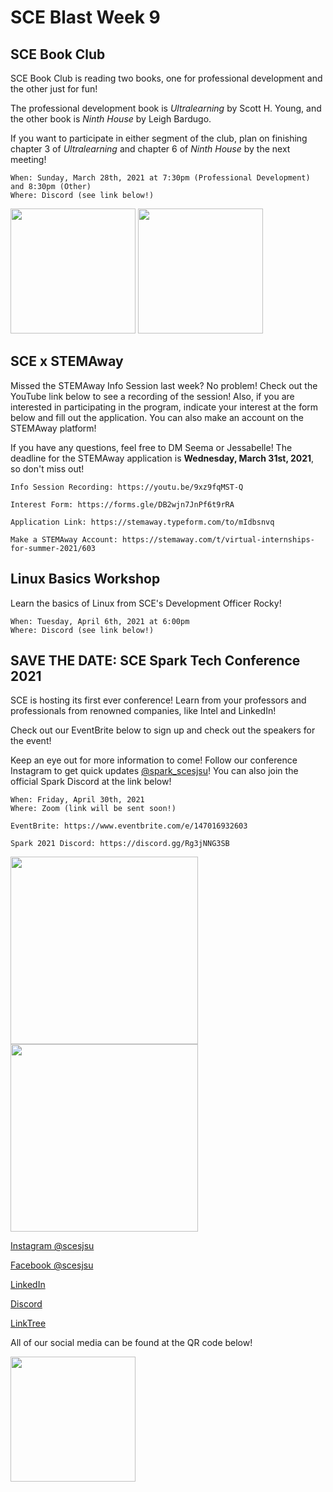 # SCE Blast Week 9

## SCE Book Club

SCE Book Club is reading two books, one for professional development and the other just for fun!

The professional development book is *Ultralearning* by Scott H. Young, and the other book is *Ninth House* by Leigh Bardugo. 

If you want to participate in either segment of the club, plan on finishing chapter 3 of *Ultralearning* and chapter 6 of *Ninth House* by the next meeting!

```
When: Sunday, March 28th, 2021 at 7:30pm (Professional Development) and 8:30pm (Other)
Where: Discord (see link below!)
```

<img src="https://user-images.githubusercontent.com/55638619/112087844-f5f1ba80-8b4b-11eb-879a-c9192d2e1155.jpg" width="200">
<img src="https://user-images.githubusercontent.com/55638619/112087868-0013b900-8b4c-11eb-92bb-168b7b3682f5.jpg" width="200">

## SCE x STEMAway
Missed the STEMAway Info Session last week? No problem! Check out the YouTube link below to see a recording of the session! Also, if you are interested in participating in the program, indicate your interest at the form below and fill out the application. You can also make an account on the STEMAway platform!

If you have any questions, feel free to DM Seema or Jessabelle! The deadline for the STEMAway application is **Wednesday, March 31st, 2021**, so don't miss out!

```
Info Session Recording: https://youtu.be/9xz9fqMST-Q

Interest Form: https://forms.gle/DB2wjn7JnPf6t9rRA

Application Link: https://stemaway.typeform.com/to/mIdbsnvq

Make a STEMAway Account: https://stemaway.com/t/virtual-internships-for-summer-2021/603
```

## Linux Basics Workshop
Learn the basics of Linux from SCE's Development Officer Rocky!

```
When: Tuesday, April 6th, 2021 at 6:00pm
Where: Discord (see link below!)
```

## SAVE THE DATE: SCE Spark Tech Conference 2021
SCE is hosting its first ever conference! Learn from your professors and professionals from renowned companies, like Intel and LinkedIn!

Check out our EventBrite below to sign up and check out the speakers for the event!

Keep an eye out for more information to come! Follow our conference Instagram to get quick updates [@spark_scesjsu](https://www.instagram.com/spark_scesjsu/)! You can also join the official Spark Discord at the link below!

```
When: Friday, April 30th, 2021
Where: Zoom (link will be sent soon!)

EventBrite: https://www.eventbrite.com/e/147016932603

Spark 2021 Discord: https://discord.gg/Rg3jNNG3SB
```

<img src="https://user-images.githubusercontent.com/55638619/111850899-c08c6900-88ce-11eb-8426-681589201d7e.png" width="300">

<img src="https://user-images.githubusercontent.com/55638619/112767054-6b84dd00-8fc9-11eb-909c-8c3eac497ad0.png" width="300">

[Instagram @scesjsu](http://instagram.com/sjsusce)

[Facebook @scesjsu](https://www.facebook.com/sjsusce/)

[LinkedIn](https://www.linkedin.com/company/18719781)

[Discord](https://discord.gg/KnhmCRZ)

[LinkTree](https://linktr.ee/sjsusce)

All of our social media can be found at the QR code below!

<img src="https://user-images.githubusercontent.com/55638619/111921118-10df0480-8a50-11eb-8c8b-d0492bc035c5.png" width="200">
